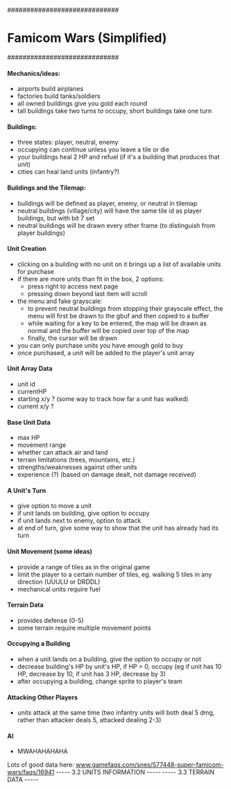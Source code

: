 #############################
# Famicom Wars (Simplified) #
#############################

#### Mechanics/ideas:
* airports build airplanes
* factories build tanks/soldiers
* all owned buildings give you gold each round
* tall buildings take two turns to occupy, short buildings take one turn

#### Buildings:
* three states: player, neutral, enemy
* occupying can continue unless you leave a tile or die
* your buildings heal 2 HP and refuel (if it's a building that produces that unit)
* cities can heal land units (infantry?)

#### Buildings and the Tilemap:
* buildings will be defined as player, enemy, or neutral in tilemap
* neutral buildings (village/city) will have the same tile id as player buildings, but with bit 7 set
* neutral buildings will be drawn every other frame (to distinguish from player buildings)

#### Unit Creation
* clicking on a building with no unit on it brings up a list of available units for purchase
* if there are more units than fit in the box, 2 options:
  - press right to access next page
  - pressing down beyond last item will scroll
* the menu and fake grayscale:
  - to prevent neutral buildings from stopping their grayscale effect, the menu will first be drawn to the gbuf and then copied to a buffer
  - while waiting for a key to be entered, the map will be drawn as normal and the buffer will be copied over top of the map
  - finally, the cursor will be drawn
* you can only purchase units you have enough gold to buy
* once purchased, a unit will be added to the player's unit array

#### Unit Array Data
* unit id
* currentHP
* starting x/y ? (some way to track how far a unit has walked)
* current x/y ?

#### Base Unit Data
* max HP
* movement range
* whether can attack air and land
* terrain limitations (trees, mountains, etc.)
* strengths/weaknesses against other units
* experience (?) (based on damage dealt, not damage received)

#### A Unit's Turn
* give option to move a unit
* if unit lands on building, give option to occupy
* if unit lands next to enemy, option to attack
* at end of turn, give some way to show that the unit has already had its turn

#### Unit Movement (some ideas)
* provide a range of tiles as in the original game
* limit the player to a certain number of tiles, eg. walking 5 tiles in any direction (UUULU or DRDDL)
* mechanical units require fuel

#### Terrain Data
* provides defense (0-5)
* some terrain require multiple movement points

#### Occupying a Building
* when a unit lands on a building, give the option to occupy or not
* decrease building's HP by unit's HP, if HP = 0, occupy (eg if unit has 10 HP, decrease by 10, if unit has 3 HP, decrease by 3)
* after occupying a building, change sprite to player's team

#### Attacking Other Players
* units attack at the same time (two infantry units will both deal 5 dmg, rather than attacker deals 5, attacked dealing 2-3)

#### AI
* MWAHAHAHAHA


Lots of good data here:
www.gamefaqs.com/snes/577448-super-famicom-wars/faqs/16941
----- 3.2  UNITS INFORMATION -----
----- 3.3  TERRAIN DATA -----
